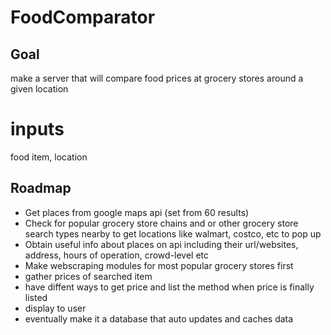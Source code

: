 # FoodComparator
 
## Goal
make a server that will compare food prices at grocery stores around a given location

# inputs
food item,
location

## Roadmap
* Get places from google maps api (set from 60 results)
* Check for popular grocery store chains and or other grocery store search types nearby to get locations like walmart, costco, etc to pop up
* Obtain useful info about places on api including their url/websites, address, hours of operation, crowd-level etc
* Make webscraping modules for most popular grocery stores first
* gather prices of searched item
* have diffent ways to get price and list the method when price is finally listed
* display to user
* eventually make it a database that auto updates and caches data

